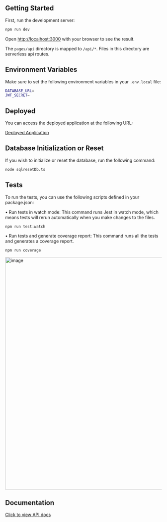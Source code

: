 ## Getting Started

First, run the development server:

```bash
npm run dev
```

Open [http://localhost:3000](http://localhost:3000) with your browser to see the result.

The `pages/api` directory is mapped to `/api/*`. Files in this directory are serverless api routes.

## Environment Variables

Make sure to set the following environment variables in your `.env.local` file:

```sh
DATABASE_URL=
JWT_SECRET=
```

## Deployed

You can access the deployed application at the following URL:

<a href="https://literate-waddle-7pq6x56pv49hpq4q-3000.app.github.dev" target="_blank">Deployed Application</a>

## Database Initialization or Reset

If you wish to initialize or reset the database, run the following command:

```sh
node sqlresetDb.ts
```
## Tests

To run the tests, you can use the following scripts defined in your package.json:

•	Run tests in watch mode: This command runs Jest in watch mode, which means tests will rerun automatically when you make changes to the files.

```sh
npm run test:watch
```

•	Run tests and generate coverage report: This command runs all the tests and generates a coverage report.


```sh
npm run coverage
```

<img width="745" alt="image" src="https://github.com/user-attachments/assets/1cafc6b2-984d-4b4b-91a3-dff717cd8f22">

## Documentation

<a href="https://literate-waddle-7pq6x56pv49hpq4q-3000.app.github.dev/docs" target="_blank">Click to view API docs</a>
